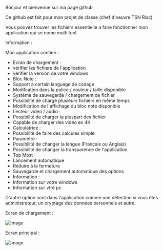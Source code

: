 Bonjour et bienvenue sur ma page github

Ce github est fait pour mon projet de classe (chef d'oeuvre TSN Risc)

Vous pouvez trouver les fichiers essentielle a faire fonctionner mon application qui se nome multi tool

Information :

Mon application contien :
- Ecran de chargement :
- vérifier les fichiers de l'application
- vérifier la version de votre windows
- Bloc Note :
- Support à certain language de codage
- Modifcation dans la police / couleur / taille disponible
- Système de sauvegarde / chargement de fichier
- Possibilité de chargé plusieurs fichiers en même temps
- Modification de l'affichage du bloc note disponible
- Lecteur vidéo / audio :
- Possibilité de charger la pluspart des fichier
- Capable de charger des vidéo en 4K
- Calculatrice :
- Possibilité de faire des calcules simple
- Paramètre :
- Possibilité de changer la langue (Français ou Anglais)
- Possibilité de changer la transparence de l'application
- Top Most
- Lancement automatique
- Réduire à la fermeture
- Sauvegarde et chargement automatique des options
- Information :
- Information sur votre windows
- Information sur vtre pc

D'autre option sont dans l'application comme une détection si vous êtes administrateur, un cryptage des données personnels et autre.

Ecran de chargement :

![image](https://user-images.githubusercontent.com/76883873/159142120-02ae572c-0a8c-41be-affc-d81c0a3263b4.png)

Ecran principal :

![image](https://user-images.githubusercontent.com/76883873/159142124-1021bd25-d27f-4dd8-b885-72d4c152c80e.png)
